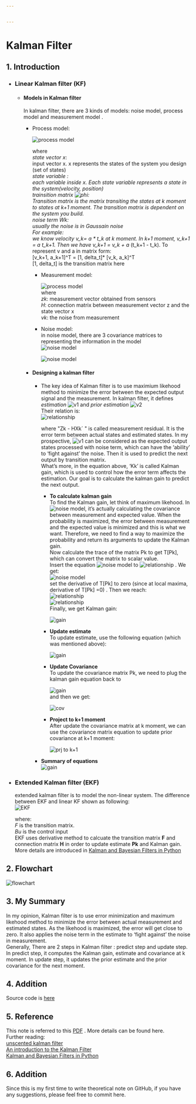 ```yaml
---


---
```


<h1 id="kalman-filter">Kalman Filter</h1>
<h2 id="introduction">1.  Introduction</h2>
<ul>
<li>
<h3 id="linear-kalman-filter-kf">Linear Kalman filter (KF)</h3>
<ul>
<li>
<h4 id="models-in-kalman-filter">Models in Kalman filter</h4>
<p>In kalman filter, there are 3 kinds of models: noise model, process model and measurement model .</p>
<ul>
<li>
<p>Process model:</p>
<p><img src="./Images/model_1.png" alt="process model"></p>
<p>where<br>
<em>state vector x</em>:<br>
input vector x. x represents the states of the system you design (set of states)<br>
<em>state variable <em>:<br>
each variable inside x. Each state variable represents a state in the system(velocity, position)<br>
<em>trainsition matrix</em> <img src="./Images/phi.png" alt="phi">:<br>
Transition matrix is the matrix transiting the states at k moment to states at k+1 moment. The transition matrix is dependent on the system you build.<br>
<em>noise term Wk</em>:<br>
usually the noise is in Gaussain noise<br>
For example:	<br>
we know velocity v_k= a * t_k at k moment.  In k+1 moment, v_k+1 = a</em> t_k+1. Then we have v_k+1 = v_k + a</em> (t_k+1 - t_k).  To represent v and a in matrix form:<br>
[v_k+1, a_k+1]^T  = [1, delta_t]* [v_k, a_k]^T<br>
[1, delta_t] is the transition matrix here</p>
<ul>
<li>
<p>Measurement model:</p>
<p><img src="./Images/model_2.png" alt="process model"><br>
where<br>
<em>zk</em>: measurement vector obtained from sensors<br>
<em>H</em>: connection matrix between measurement vector z and the state vector x<br>
<em>vk</em>:  the noise from measurement</p>
</li>
<li>
<p>Noise model:<br>
in noise model, there are 3 covariance matrices to representing the information in the model<br>
<img src="./Images/model_3.png" alt="noise model"></p>
<p><img src="./Images/model_4.png" alt="noise model"></p>
</li>
</ul>
</li>
</ul>
<ul>
<li>
<h4 id="designing-a-kalman-filter">Designing a kalman filter</h4>
<ul>
<li>
<p>The key idea of Kalman filter is to use maximium likehood method to minimize the error between the expected output signal and the measurement. In kalman filter, it defines <em>estimation</em> <img src="./Images/v1.png" alt="v1">  and <em>prior estimation</em> <img src="./Images/v2.png" alt="v2"><br>
Their relation is:<br>
<img src="./Images/cal_1.png" alt="relationship"></p>
<p>where "Zk - HXk` " is called measurement residual. It is the error term between actual states and estimated states. In my prospective,  <img src="./Images/v1.png" alt="v1"> can be considered as the expected output states processed with noise term, which can have the ‘ability’ to ‘fight against’ the noise. Then it is used to predict the next output by transition matrix.<br>
What’s more, in the equation above, ‘Kk’ is called Kalman gain, which is used to control how the error term affects the estimation. Our goal is to calculate the kalman gain to predict the next output.</p>
<ul>
<li>
<p><strong>To calculate kalman gain</strong><br>
To find the Kalman gain, let think of maximum likehood. In <img src="./Images/model_4.png" alt="noise model">, it’s actually calculating the covariance between measurement and expected value. When the probability is maximized, the error between measurement and the expected value is minimized and this is what we want. Therefore, we need to find a way to maximize the probability and return its arguments to update the Kalman gain.<br>
Now calculate the trace of the matrix Pk to get  T[Pk], which can convert the matrix to scalar value.<br>
Insert the equation <img src="./Images/model_4.png" alt="noise model">  to <img src="./Images/cal_1.png" alt="relationship"> . We get:<br>
<img src="./Images/cal_4.png" alt="noise model"><br>
set the derivative of T[Pk] to zero (since at local maxima, derivative of T[Pk] =0) . Then we reach:<br>
<img src="./Images/cal_2.png" alt="relationship"><br>
<img src="./Images/cal_3.png" alt="relationship"><br>
Finally, we get Kalman gain:</p>
<p><img src="./Images/kalmangain.png" alt="gain"></p>
</li>
<li>
<p><strong>Update estimate</strong><br>
To update estimate, use the following equation (which was mentioned above):</p>
<p><img src="./Images/cal_1.png" alt="gain"></p>
</li>
<li>
<p><strong>Update Covariance</strong><br>
To update the covariance matrix Pk, we need to plug the kalman gain equation back to</p>
<p><img src="./Images/cal_4.png" alt="gain"><br>
and then we get:</p>
<p><img src="./Images/cov.png" alt="cov"></p>
</li>
<li>
<p><strong>Project to k+1 moment</strong><br>
After update the covariance matrix at k moment, we can use the covariance matrix equation to update prior covariance at k+1 moment:</p>
<p><img src="./Images/prj_k1.png" alt="prj to k+1"></p>
</li>
</ul>
</li>
<li>
<p><strong>Summary of equations</strong><br>
<img src="./Images/table.png" alt="gain"></p>
</li>
</ul>
</li>
</ul>
</li>
</ul>
</li>
<li>
<h3 id="extended-kalman-filter-ekf">Extended Kalman filter (EKF)</h3>
<p>extended kalman filter is to model the non-linear system. The difference between EKF and linear KF shown as following:<br>
<img src="./Images/EKF.png" alt="EKF"></p>
<p>where:<br>
<em>F</em> is the transition matrix.<br>
<em>Bu</em> is the control input<br>
EKF uses derivative method to calcuate the transition matrix <strong>F</strong> and connection matrix <strong>H</strong> in order to update estimate <strong>Pk</strong> and Kalman gain. More details are introduced in 	<a href="https://drive.google.com/file/d/0By_SW19c1BfhSVFzNHc0SjduNzg/view">Kalman and Bayesian Filters in Python</a></p>
</li>
</ul>
<h2 id="flowchart">2. Flowchart</h2>
<p><img src="./Images/flowchart.png" alt="flowchart"></p>
<h2 id="my-summary">3. My Summary</h2>
<p>In my opinion, Kalman filter is to use error minimization and maximum likehood method to minimize the error between actual measurement and estimated states. As the likehood is maximized, the error will get close to zero. It also applies the noise term in the estimate to ‘fight against’ the noise in measurement.<br>
Generally, There are 2 steps in Kalman filter : predict step and update step. In predict step, it computes the Kalman gain, estimate and covariance at k moment. In update step, it updates the prior estimate and the prior covariance for the next moment.</p>
<h2 id="addition">4. Addition</h2>
<p>Source code is <a href="./src">here</a></p>
<h2 id="reference">5. Reference</h2>
<p>This note is referred to  this <a href="http://web.mit.edu/kirtley/kirtley/binlustuff/literature/control/Kalman%20filter.pdf"> PDF</a> . More details can be found here.<br>
Further reading:<br>
<a href="https://www.seas.harvard.edu/courses/cs281/papers/unscented.pdf">unscented kalman filter</a><br>
<a href="http://www.cs.unc.edu/~tracker/media/pdf/SIGGRAPH2001_CoursePack_08.pdf">An introduction to the Kalman Filter</a><br>
<a href="https://drive.google.com/file/d/0By_SW19c1BfhSVFzNHc0SjduNzg/view">Kalman and Bayesian Filters in Python</a></p>
<h2 id="addition-1">6. Addition</h2>
<p>Since this is my first time to write theoretical note on GitHub, if you have any suggestions, please feel free to commit here.</p>

